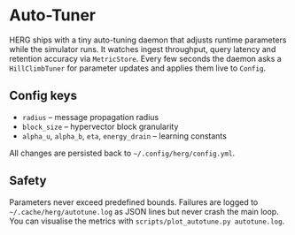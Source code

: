 # Auto-Tuner

HERG ships with a tiny auto-tuning daemon that adjusts runtime parameters
while the simulator runs.  It watches ingest throughput, query latency and
retention accuracy via `MetricStore`.  Every few seconds the daemon asks a
`HillClimbTuner` for parameter updates and applies them live to `Config`.

## Config keys
- `radius` – message propagation radius
- `block_size` – hypervector block granularity
- `alpha_u`, `alpha_b`, `eta`, `energy_drain` – learning constants

All changes are persisted back to `~/.config/herg/config.yml`.

## Safety
Parameters never exceed predefined bounds.  Failures are logged to
`~/.cache/herg/autotune.log` as JSON lines but never crash the main loop.
You can visualise the metrics with `scripts/plot_autotune.py autotune.log`.
